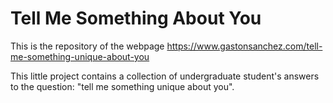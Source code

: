 # Tell Me Something About You

This is the repository of the webpage <a href="https://www.gastonsanchez.com/tell-me-something-unique-about-you" target="_blank">https://www.gastonsanchez.com/tell-me-something-unique-about-you</a>

This little project contains a collection of undergraduate student's answers to the question: "tell me something unique about you".
